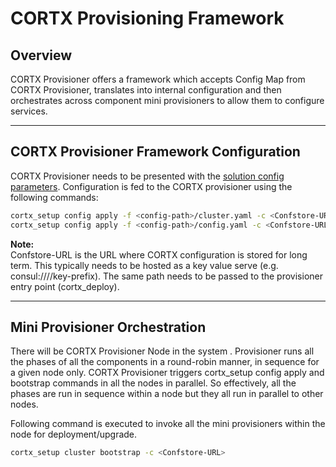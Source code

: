 # CORTX Provisioning Framework

## Overview
CORTX Provisioner offers a framework which accepts Config Map from CORTX Provisioner, translates into internal configuration and then orchestrates across component mini provisioners to allow them to configure services.  

***

## CORTX Provisioner Framework Configuration 
CORTX Provisioner needs to be presented with the [solution config parameters](https://seagate-systems.atlassian.net/wiki/spaces/PUB/pages/611615649/CORTX+Configuration+Parameters).
Configuration is fed to the CORTX provisioner using the following commands: 
```bash
cortx_setup config apply -f <config-path>/cluster.yaml -c <Confstore-URL>
cortx_setup config apply -f <config-path>/config.yaml -c <Confstore-URL>
```
**Note:**   
Confstore-URL is the URL where CORTX configuration is stored for long term. This typically needs to be hosted as a key value serve (e.g. consul:///<consul-server>/key-prefix). 
The same path needs to be passed to the provisioner entry point (cortx_deploy). 
***
## Mini Provisioner Orchestration
There will be CORTX Provisioner Node in the system . Provisioner runs all the phases of all the components in a round-robin manner, in sequence for a given node only. CORTX Provisioner triggers cortx_setup config apply and bootstrap commands in all the nodes in parallel. So effectively, all the phases are run in sequence within a node but they all run in parallel to other nodes.

Following command is executed to invoke all the mini provisioners within the node for deployment/upgrade. 
```bash
cortx_setup cluster bootstrap -c <Confstore-URL>
```
